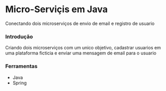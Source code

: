 # Micro-Serviçis em Java
Conectando dois microserviços de envio de email e registro de usuario
### Introdução 
Criando dois microserviços com um unico objetivo, cadastrar usuarios em uma plataforma ficticia e enviar uma mensagem de email para o usuario 
### Ferramentas 
* Java
* Spring 
